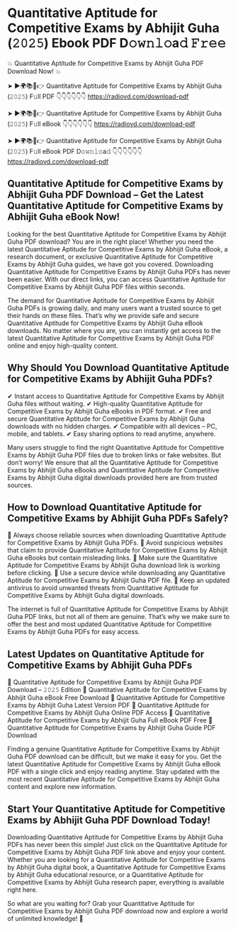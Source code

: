 # Quantitative Aptitude for Competitive Exams by Abhijit Guha (𝟸𝟶𝟸𝟻) Ebook PDF D𝚘𝚠𝚗𝚕𝚘a𝚍 𝙵𝚛𝚎𝚎

💥 Quantitative Aptitude for Competitive Exams by Abhijit Guha PDF Download Now! 💥

➤ ►🌍📚📱👉 Quantitative Aptitude for Competitive Exams by Abhijit Guha (𝟸𝟶𝟸𝟻) F𝚞ll PDF 👇👇👇👇👇👇
https://radiovd.com/download-pdf

➤ ►🌍📚📱👉 Quantitative Aptitude for Competitive Exams by Abhijit Guha (𝟸𝟶𝟸𝟻) F𝚞ll eBook 👇👇👇👇👇👇
https://radiovd.com/download-pdf

➤ ►🌍📚📱👉 Quantitative Aptitude for Competitive Exams by Abhijit Guha (𝟸𝟶𝟸𝟻) F𝚞ll eBook PDF D𝚘𝚠𝚗𝚕𝚘a𝚍 👇👇👇👇👇👇
https://radiovd.com/download-pdf

## Quantitative Aptitude for Competitive Exams by Abhijit Guha PDF Download – Get the Latest Quantitative Aptitude for Competitive Exams by Abhijit Guha eBook Now!

Looking for the best Quantitative Aptitude for Competitive Exams by Abhijit Guha PDF download? You are in the right place! Whether you need the latest Quantitative Aptitude for Competitive Exams by Abhijit Guha eBook, a research document, or exclusive Quantitative Aptitude for Competitive Exams by Abhijit Guha guides, we have got you covered. Downloading Quantitative Aptitude for Competitive Exams by Abhijit Guha PDFs has never been easier. With our direct links, you can access Quantitative Aptitude for Competitive Exams by Abhijit Guha PDF files within seconds.

The demand for Quantitative Aptitude for Competitive Exams by Abhijit Guha PDFs is growing daily, and many users want a trusted source to get their hands on these files. That’s why we provide safe and secure Quantitative Aptitude for Competitive Exams by Abhijit Guha eBook downloads. No matter where you are, you can instantly get access to the latest Quantitative Aptitude for Competitive Exams by Abhijit Guha PDF online and enjoy high-quality content.

## Why Should You Download Quantitative Aptitude for Competitive Exams by Abhijit Guha PDFs?

✔ Instant access to Quantitative Aptitude for Competitive Exams by Abhijit Guha files without waiting.
✔ High-quality Quantitative Aptitude for Competitive Exams by Abhijit Guha eBooks in PDF format.
✔ Free and secure Quantitative Aptitude for Competitive Exams by Abhijit Guha downloads with no hidden charges.
✔ Compatible with all devices – PC, mobile, and tablets.
✔ Easy sharing options to read anytime, anywhere.

Many users struggle to find the right Quantitative Aptitude for Competitive Exams by Abhijit Guha PDF files due to broken links or fake websites. But don’t worry! We ensure that all the Quantitative Aptitude for Competitive Exams by Abhijit Guha eBooks and Quantitative Aptitude for Competitive Exams by Abhijit Guha digital downloads provided here are from trusted sources.

## How to Download Quantitative Aptitude for Competitive Exams by Abhijit Guha PDFs Safely?

📌 Always choose reliable sources when downloading Quantitative Aptitude for Competitive Exams by Abhijit Guha PDFs.
📌 Avoid suspicious websites that claim to provide Quantitative Aptitude for Competitive Exams by Abhijit Guha eBooks but contain misleading links.
📌 Make sure the Quantitative Aptitude for Competitive Exams by Abhijit Guha download link is working before clicking.
📌 Use a secure device while downloading any Quantitative Aptitude for Competitive Exams by Abhijit Guha PDF file.
📌 Keep an updated antivirus to avoid unwanted threats from Quantitative Aptitude for Competitive Exams by Abhijit Guha digital downloads.

The internet is full of Quantitative Aptitude for Competitive Exams by Abhijit Guha PDF links, but not all of them are genuine. That’s why we make sure to offer the best and most updated Quantitative Aptitude for Competitive Exams by Abhijit Guha PDFs for easy access.

## Latest Updates on Quantitative Aptitude for Competitive Exams by Abhijit Guha PDFs

🔹 Quantitative Aptitude for Competitive Exams by Abhijit Guha PDF Download – 𝟸𝟶𝟸𝟻 Edition
🔹 Quantitative Aptitude for Competitive Exams by Abhijit Guha eBook Free Download
🔹 Quantitative Aptitude for Competitive Exams by Abhijit Guha Latest Version PDF
🔹 Quantitative Aptitude for Competitive Exams by Abhijit Guha Online PDF Access
🔹 Quantitative Aptitude for Competitive Exams by Abhijit Guha Full eBook PDF Free
🔹 Quantitative Aptitude for Competitive Exams by Abhijit Guha Guide PDF Download

Finding a genuine Quantitative Aptitude for Competitive Exams by Abhijit Guha PDF download can be difficult, but we make it easy for you. Get the latest Quantitative Aptitude for Competitive Exams by Abhijit Guha eBook PDF with a single click and enjoy reading anytime. Stay updated with the most recent Quantitative Aptitude for Competitive Exams by Abhijit Guha content and explore new information.

## Start Your Quantitative Aptitude for Competitive Exams by Abhijit Guha PDF Download Today!

Downloading Quantitative Aptitude for Competitive Exams by Abhijit Guha PDFs has never been this simple! Just click on the Quantitative Aptitude for Competitive Exams by Abhijit Guha PDF link above and enjoy your content. Whether you are looking for a Quantitative Aptitude for Competitive Exams by Abhijit Guha digital book, a Quantitative Aptitude for Competitive Exams by Abhijit Guha educational resource, or a Quantitative Aptitude for Competitive Exams by Abhijit Guha research paper, everything is available right here.

So what are you waiting for? Grab your Quantitative Aptitude for Competitive Exams by Abhijit Guha PDF download now and explore a world of unlimited knowledge! 🚀